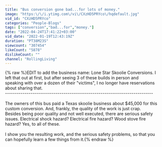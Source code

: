 ```yaml
---
title: "Bus conversion gone bad...for lots of money."
image: "https:\/\/i.ytimg.com\/vi\/CXzHD5PRYco\/hqdefault.jpg"
vid_id: "CXzHD5PRYco"
categories: "People-Blogs"
tags: ["conversion","bad...for","money."]
date: "2022-04-24T17:41:22+03:00"
vid_date: "2022-01-19T12:43:19Z"
duration: "PT38M23S"
viewcount: "307454"
likeCount: "5878"
dislikeCount: ""
channel: "RollingLiving"
---
```

{% raw %}EDIT to add the business name:  Lone Star Skoolie Conversions.  I left that out at first, but after seeing 3 of these builds in person and speaking with over a dozen of their &quot;victims&quot;, I no longer have reservations about sharing that.<br />----------------------------------------------------------------------------<br /><br />The owners of this bus paid a Texas skoolie business about $45,000 for this custom conversion.  And, frankly, the quality of the work is just crap.  Besides being poor quality and not well executed, there are serious safety issues.   Electrical shock hazard? Electrical fire hazard? Wood stove fire hazard?  Yes, to all of these.<br /><br />I show you the resulting work, and the serious safety problems, so that you can hopefully learn a few things from it.{% endraw %}
